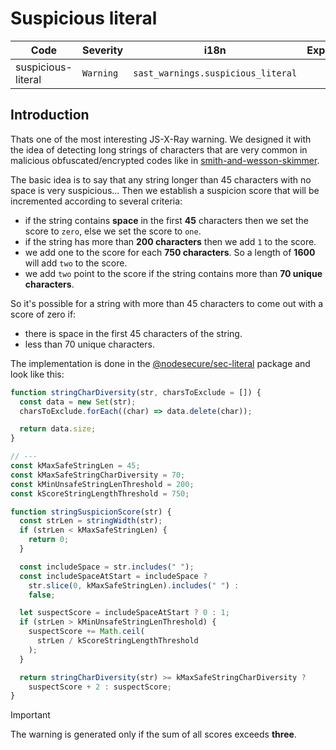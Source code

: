 # Suspicious literal

| Code | Severity | i18n | Experimental |
| --- | --- | --- | :-: |
| suspicious-literal | `Warning` | `sast_warnings.suspicious_literal` | ❌ | 

## Introduction

Thats one of the most interesting JS-X-Ray warning. We designed it with the idea of detecting long strings of characters that are very common in malicious obfuscated/encrypted codes like in [smith-and-wesson-skimmer](https://badjs.org/posts/smith-and-wesson-skimmer/).

The basic idea is to say that any string longer than 45 characters with no space is very suspicious... Then we establish a suspicion score that will be incremented according to several criteria:

- if the string contains **space** in the first **45** characters then we set the score to `zero`, else we set the score to `one`.
- if the string has more than **200 characters** then we add `1` to the score.
- we add one to the score for each **750 characters**. So a length of __1600__ will add `two` to the score.
- we add `two` point to the score if the string contains more than **70 unique characters**.

So it's possible for a string with more than 45 characters to come out with a score of zero if:
- there is space in the first 45 characters of the string.
- less than 70 unique characters.

The implementation is done in the [@nodesecure/sec-literal](https://github.com/NodeSecure/sec-literal/blob/main/src/utils.js) package and look like this:
```js
function stringCharDiversity(str, charsToExclude = []) {
  const data = new Set(str);
  charsToExclude.forEach((char) => data.delete(char));

  return data.size;
}

// ---
const kMaxSafeStringLen = 45;
const kMaxSafeStringCharDiversity = 70;
const kMinUnsafeStringLenThreshold = 200;
const kScoreStringLengthThreshold = 750;

function stringSuspicionScore(str) {
  const strLen = stringWidth(str);
  if (strLen < kMaxSafeStringLen) {
    return 0;
  }

  const includeSpace = str.includes(" ");
  const includeSpaceAtStart = includeSpace ?
    str.slice(0, kMaxSafeStringLen).includes(" ") :
    false;

  let suspectScore = includeSpaceAtStart ? 0 : 1;
  if (strLen > kMinUnsafeStringLenThreshold) {
    suspectScore += Math.ceil(
      strLen / kScoreStringLengthThreshold
    );
  }

  return stringCharDiversity(str) >= kMaxSafeStringCharDiversity ?
    suspectScore + 2 : suspectScore;
}
```

> [!IMPORTANT]
> The warning is generated only if the sum of all scores exceeds **three**.
